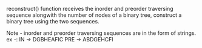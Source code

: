 reconstruct() function receives the inorder and preorder traversing sequence alongwith the number of nodes of a binary tree, construct a binary tree using the two sequences.

Note - inorder and preorder traversing sequences are in the form of strings.
ex -: IN -> DGBHEAFIC
      PRE -> ABDGEHCFI

